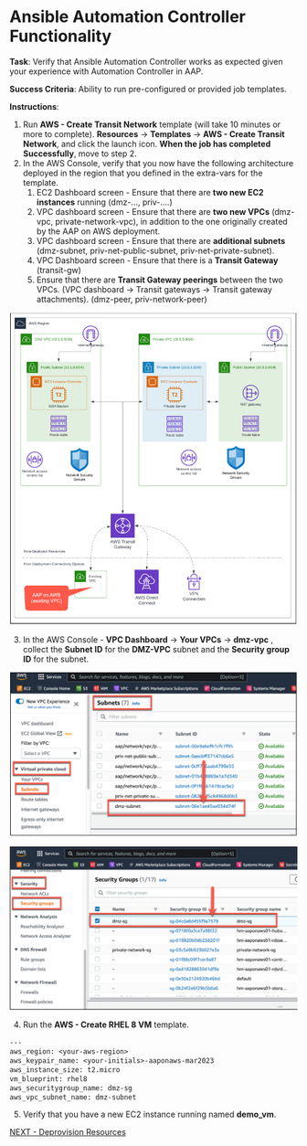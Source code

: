 <h1>Ansible Automation Controller Functionality</h1>

**Task**: Verify that Ansible Automation Controller works as expected given your experience with Automation Controller in AAP.

**Success Criteria**: Ability to run pre-configured or provided job templates.

**Instructions**:

1. Run **AWS - Create Transit Network** template (will take 10 minutes or more to complete).  **Resources** -> **Templates** -> **AWS - Create Transit Network**, and click the launch icon.   **When the job has completed Successfully**, move to step 2.
2. In the AWS Console, verify that you now have the following architecture deployed in the region that you defined in the extra-vars for the template.
    1. EC2 Dashboard screen - Ensure that there are **two new EC2 instances** running (dmz-..., priv-....)
    2. VPC dashboard screen - Ensure that there are **two new VPCs** (dmz-vpc, private-network-vpc), in addition to the one originally created by the AAP on AWS deployment.
    3. VPC dashboard screen - Ensure that there are **additional subnets** (dmz-subnet, priv-net-public-subnet, priv-net-private-subnet).
    4. VPC Dashboard screen - Ensure that there is a **Transit Gateway** (transit-gw)
    5. Ensure that there are **Transit Gateway peerings** between the two VPCs. (VPC dashboard -> Transit gateways -> Transit gateway attachments).  (dmz-peer, priv-network-peer)

![alt_text](images/image29.png "image_tooltip")

3. In the AWS Console - **VPC Dashboard** -> **Your VPCs** -> **dmz-vpc** , collect the **Subnet ID** for the **DMZ-VPC** subnet and the **Security group ID** for the subnet.

![alt_text](images/image30.png "image_tooltip")

![alt_text](images/image31.png "image_tooltip")

4. Run the **AWS - Create RHEL 8 VM** template.

```
---
aws_region: <your-aws-region>
aws_keypair_name: <your-initials>-aaponaws-mar2023
aws_instance_size: t2.micro
vm_blueprint: rhel8
aws_securitygroup_name: dmz-sg
aws_vpc_subnet_name: dmz-subnet
```


5. Verify that you have a new EC2 instance running named **demo_vm**.

[NEXT - Deprovision Resources](page13.md)
